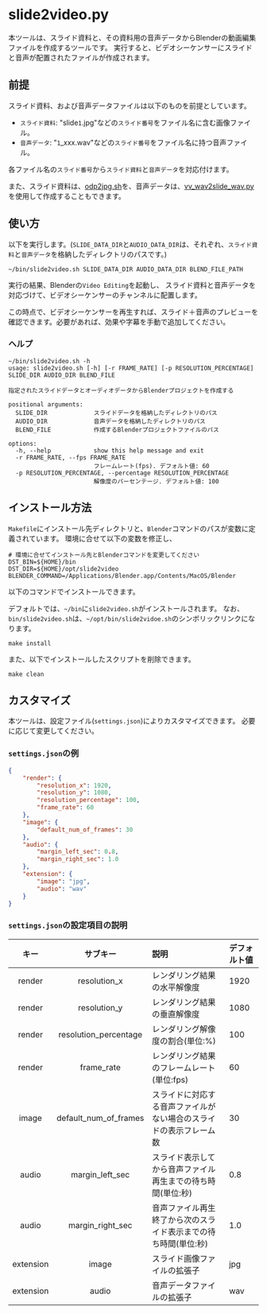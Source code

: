 # slide2video.py

本ツールは、スライド資料と、その資料用の音声データからBlenderの動画編集ファイルを作成するツールです。
実行すると、ビデオシーケンサーにスライドと音声が配置されたファイルが作成されます。

## 前提

スライド資料、および音声データファイルは以下のものを前提としています。

- `スライド資料`: "slide`1`.jpg"などの`スライド番号`をファイル名に含む画像ファイル。
- `音声データ`: "`1`_xxx.wav"などの`スライド番号`をファイル名に持つ音声ファイル。

各ファイル名の`スライド番号`から`スライド資料`と`音声データ`を対応付けます。

また、スライド資料は、[odp2jpg.sh](https://github.com/kantas-spike/odp2jpg.sh)を、音声データは、[vv_wav2slide_wav.py](https://github.com/kantas-spike/vv_wav2slide_wav.py)を使用して作成することもできます。

## 使い方

以下を実行します。(`SLIDE_DATA_DIR`と`AUDIO_DATA_DIR`は、それぞれ、`スライド資料`と`音声データ`を格納したディレクトリのパスです。)

~~~shell
~/bin/slide2video.sh SLIDE_DATA_DIR AUDIO_DATA_DIR BLEND_FILE_PATH
~~~

実行の結果、Blenderの`Video Editing`を起動し、
スライド資料と音声データを対応づけて、ビデオシーケンサーのチャンネルに配置します。

この時点で、ビデオシーケンサーを再生すれば、スライド＋音声のプレビューを確認できます。必要があれば、効果や字幕を手動で追加してください。

### ヘルプ

~~~shell
~/bin/slide2video.sh -h
usage: slide2video.sh [-h] [-r FRAME_RATE] [-p RESOLUTION_PERCENTAGE] SLIDE_DIR AUDIO_DIR BLEND_FILE

指定されたスライドデータとオーディオデータからBlenderプロジェクトを作成する

positional arguments:
  SLIDE_DIR             スライドデータを格納したディレクトリのパス
  AUDIO_DIR             音声データを格納したディレクトリのパス
  BLEND_FILE            作成するBlenderプロジェクトファイルのパス

options:
  -h, --help            show this help message and exit
  -r FRAME_RATE, --fps FRAME_RATE
                        フレームレート(fps). デフォルト値: 60
  -p RESOLUTION_PERCENTAGE, --percentage RESOLUTION_PERCENTAGE
                        解像度のパーセンテージ. デフォルト値: 100
~~~

## インストール方法

`Makefile`にインストール先ディレクトリと、`Blender`コマンドのパスが変数に定義されています。 環境に合せて以下の変数を修正し、

~~~shell
# 環境に合せてインストール先とBlenderコマンドを変更してください
DST_BIN=${HOME}/bin
DST_DIR=${HOME}/opt/slide2video
BLENDER_COMMAND=/Applications/Blender.app/Contents/MacOS/Blender
~~~

以下のコマンドでインストールできます。

デフォルトでは、`~/bin`に`slide2video.sh`がインストールされます。 なお、`bin/slide2video.sh`は、`~/opt/bin/slide2vidoe.sh`のシンボリックリンクになります。

~~~shell
make install
~~~

また、以下でインストールしたスクリプトを削除できます。

~~~shell
make clean
~~~

## カスタマイズ

本ツールは、設定ファイル(`settings.json`)によりカスタマイズできます。
必要に応じて変更してください。

### `settings.json`の例

~~~json
{
    "render": {
        "resolution_x": 1920,
        "resolution_y": 1080,
        "resolution_percentage": 100,
        "frame_rate": 60
    },
    "image": {
        "default_num_of_frames": 30
    },
    "audio": {
        "margin_left_sec": 0.8,
        "margin_right_sec": 1.0
    },
    "extension": {
        "image": "jpg",
        "audio": "wav"
    }
}
~~~

### `settings.json`の設定項目の説明

|キー|サブキー|説明|デフォルト値|
|:--:|:---:|:---|:---|
|render|resolution_x|レンダリング結果の水平解像度|1920|
|render|resolution_y|レンダリング結果の垂直解像度|1080|
|render|resolution_percentage|レンダリング解像度の割合(単位:%)|100|
|render|frame_rate|レンダリング結果のフレームレート(単位:fps)|60|
|image|default_num_of_frames|スライドに対応する音声ファイルがない場合のスライドの表示フレーム数|30|
|audio|margin_left_sec|スライド表示してから音声ファイル再生までの待ち時間(単位:秒)|0.8|
|audio|margin_right_sec|音声ファイル再生終了から次のスライド表示までの待ち時間(単位:秒)|1.0|
|extension|image|スライド画像ファイルの拡張子|jpg|
|extension|audio|音声データファイルの拡張子|wav|

